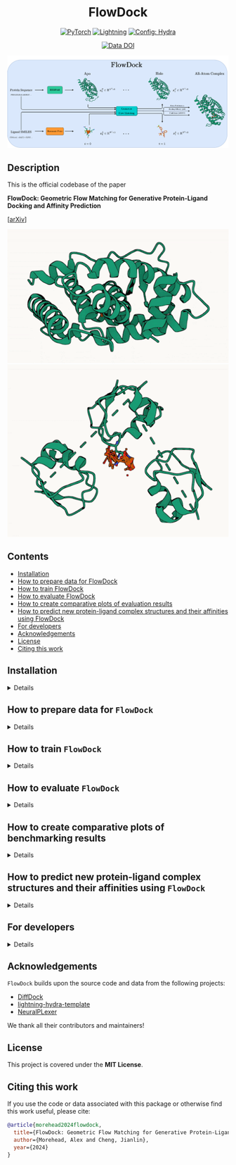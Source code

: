 <div align="center">

# FlowDock

<a href="https://pytorch.org/get-started/locally/"><img alt="PyTorch" src="https://img.shields.io/badge/PyTorch-ee4c2c?logo=pytorch&logoColor=white"></a>
<a href="https://pytorchlightning.ai/"><img alt="Lightning" src="https://img.shields.io/badge/-Lightning-792ee5?logo=pytorchlightning&logoColor=white"></a>
<a href="https://hydra.cc/"><img alt="Config: Hydra" src="https://img.shields.io/badge/Config-Hydra-89b8cd"></a>

<!-- <a href="https://github.com/ashleve/lightning-hydra-template"><img alt="Template" src="https://img.shields.io/badge/-Lightning--Hydra--Template-017F2F?style=flat&logo=github&labelColor=gray"></a><br> -->

<!-- [![Paper](http://img.shields.io/badge/paper-arxiv.1001.2234-B31B1B.svg)](https://www.nature.com/articles/nature14539) -->

<!-- [![Conference](http://img.shields.io/badge/AnyConference-year-4b44ce.svg)](https://papers.nips.cc/paper/2020) -->

[![Data DOI](https://zenodo.org/badge/DOI/10.5281/zenodo.14478459.svg)](https://doi.org/10.5281/zenodo.14478459)

<img src="./img/FlowDock.png" width="600">

</div>

## Description

This is the official codebase of the paper

**FlowDock: Geometric Flow Matching for Generative Protein-Ligand Docking and Affinity Prediction**

\[[arXiv](https://arxiv.org/)\]

<div align="center">

![Animation of a flow model-predicted 3D protein-ligand complex structure visualized successively](img/6I67.gif)
![Animation of a flow model-predicted 3D protein-multi-ligand complex structure visualized successively](img/T1152.gif)

</div>

## Contents

- [Installation](#installation)
- [How to prepare data for FlowDock](#how-to-prepare-data-for-flowdock)
- [How to train FlowDock](#how-to-train-flowdock)
- [How to evaluate FlowDock](#how-to-evaluate-flowdock)
- [How to create comparative plots of evaluation results](#how-to-create-comparative-plots-of-evaluation-results)
- [How to predict new protein-ligand complex structures and their affinities using FlowDock](#how-to-predict-new-protein-ligand-complex-structures-using-flowdock)
- [For developers](#for-developers)
- [Acknowledgements](#acknowledgements)
- [License](#license)
- [Citing this work](#citing-this-work)

## Installation

<details>

Install Mamba

```bash
wget "https://github.com/conda-forge/miniforge/releases/latest/download/Miniforge3-$(uname)-$(uname -m).sh"
bash Miniforge3-$(uname)-$(uname -m).sh  # accept all terms and install to the default location
rm Miniforge3-$(uname)-$(uname -m).sh  # (optionally) remove installer after using it
source ~/.bashrc  # alternatively, one can restart their shell session to achieve the same result
```

Install dependencies

```bash
# clone project
git clone https://github.com/BioinfoMachineLearning/FlowDock
cd FlowDock

# create conda environment
mamba env create -f environments/flowdock_environment.yaml
conda activate FlowDock  # NOTE: one still needs to use `conda` to (de)activate environments
pip3 install -e . # install local project as package
```

Download checkpoints

```bash
# pretrained NeuralPLexer weights
cd checkpoints/
wget https://zenodo.org/records/10373581/files/neuralplexermodels_downstream_datasets_predictions.zip
unzip neuralplexermodels_downstream_datasets_predictions.zip
rm neuralplexermodels_downstream_datasets_predictions.zip
cd ../
```

```bash
# pretrained FlowDock weights
wget https://zenodo.org/records/14478459/files/flowdock_checkpoints.tar.gz
tar -xzf flowdock_checkpoints.tar.gz
rm flowdock_checkpoints.tar.gz
```

Download preprocessed datasets

```bash
# cached input data for training/validation/testing
wget "https://mailmissouri-my.sharepoint.com/:u:/g/personal/acmwhb_umsystem_edu/ER1hctIBhDVFjM7YepOI6WcBXNBm4_e6EBjFEHAM1A3y5g?download=1"
tar -xzf flowdock_data_cache.tar.gz
rm flowdock_data_cache.tar.gz

# cached data for PDBBind, Binding MOAD, DockGen, and the PDB-based van der Mers (vdM) dataset
wget https://zenodo.org/records/14478459/files/flowdock_pdbbind_data.tar.gz
tar -xzf flowdock_pdbbind_data.tar.gz
rm flowdock_pdbbind_data.tar.gz

wget https://zenodo.org/records/14478459/files/flowdock_moad_data.tar.gz
tar -xzf flowdock_moad_data.tar.gz
rm flowdock_moad_data.tar.gz

wget https://zenodo.org/records/14478459/files/flowdock_dockgen_data.tar.gz
tar -xzf flowdock_dockgen_data.tar.gz
rm flowdock_dockgen_data.tar.gz

wget https://zenodo.org/records/14478459/files/flowdock_pdbsidechain_data.tar.gz
tar -xzf flowdock_pdbsidechain_data.tar.gz
rm flowdock_pdbsidechain_data.tar.gz
```

</details>

## How to prepare data for `FlowDock`

<details>

**NOTE:** The following steps (besides downloading PDBBind and Binding MOAD's PDB files) are only necessary if one wants to fully process each of the following datasets manually.
Otherwise, preprocessed versions of each dataset can be found on [Zenodo](https://zenodo.org/records/14478459).

Download data

```bash
# fetch preprocessed PDBBind and Binding MOAD (as well as the optional DockGen and vdM datasets)
cd data/

wget https://zenodo.org/record/6408497/files/PDBBind.zip
wget https://zenodo.org/records/10656052/files/BindingMOAD_2020_processed.tar
wget https://zenodo.org/records/10656052/files/DockGen.tar
wget https://files.ipd.uw.edu/pub/training_sets/pdb_2021aug02.tar.gz

unzip PDBBind.zip
tar -xf BindingMOAD_2020_processed.tar
tar -xf DockGen.tar
tar -xzf pdb_2021aug02.tar.gz

rm PDBBind.zip BindingMOAD_2020_processed.tar DockGen.tar pdb_2021aug02.tar.gz

mkdir pdbbind/ moad/ pdbsidechain/
mv PDBBind_processed/ pdbbind/
mv BindingMOAD_2020_processed/ moad/
mv pdb_2021aug02/ pdbsidechain/

cd ../
```

### Generating ESM2 embeddings for each protein

To generate the ESM2 embeddings for the protein inputs,
first create all the corresponding FASTA files for each protein sequence

```bash
python flowdock/data/components/esm_embedding_preparation.py --dataset pdbbind --data_dir data/pdbbind/PDBBind_processed/ --out_file data/pdbbind/pdbbind_sequences.fasta
python flowdock/data/components/esm_embedding_preparation.py --dataset moad --data_dir data/moad/BindingMOAD_2020_processed/pdb_protein/ --out_file data/moad/moad_sequences.fasta
python flowdock/data/components/esm_embedding_preparation.py --dataset dockgen --data_dir data/DockGen/processed_files/ --out_file data/DockGen/dockgen_sequences.fasta
python flowdock/data/components/esm_embedding_preparation.py --dataset pdbsidechain --data_dir data/pdbsidechain/pdb_2021aug02/pdb/ --out_file data/pdbsidechain/pdbsidechain_sequences.fasta
```

Then, generate all ESM2 embeddings in batch using the ESM repository's helper script

```bash
python flowdock/data/components/esm_embedding_extraction.py esm2_t33_650M_UR50D data/pdbbind/pdbbind_sequences.fasta data/pdbbind/embeddings_output --repr_layers 33 --include per_tok --truncation_seq_length 4096 --cuda_device_index 0
python flowdock/data/components/esm_embedding_extraction.py esm2_t33_650M_UR50D data/moad/moad_sequences.fasta data/moad/embeddings_output --repr_layers 33 --include per_tok --truncation_seq_length 4096 --cuda_device_index 0
python flowdock/data/components/esm_embedding_extraction.py esm2_t33_650M_UR50D data/DockGen/dockgen_sequences.fasta data/DockGen/embeddings_output --repr_layers 33 --include per_tok --truncation_seq_length 4096 --cuda_device_index 0
python flowdock/data/components/esm_embedding_extraction.py esm2_t33_650M_UR50D data/pdbsidechain/pdbsidechain_sequences.fasta data/pdbsidechain/embeddings_output --repr_layers 33 --include per_tok --truncation_seq_length 4096 --cuda_device_index 0
```

### Predicting apo protein structures using ESMFold (optional, cached data available on Zenodo)

To generate the apo version of each protein structure,
first create ESMFold-ready versions of the combined FASTA files
prepared above by the script `esm_embedding_preparation.py`
for the PDBBind, Binding MOAD, DockGen, and PDBSidechain datasets, respectively

```bash
python flowdock/data/components/esmfold_sequence_preparation.py dataset=pdbbind
python flowdock/data/components/esmfold_sequence_preparation.py dataset=moad
python flowdock/data/components/esmfold_sequence_preparation.py dataset=dockgen
python flowdock/data/components/esmfold_sequence_preparation.py dataset=pdbsidechain
```

Then, predict each apo protein structure using ESMFold's batch
inference script

```bash
# Note: Having a CUDA-enabled device available when running this script is highly recommended
python flowdock/data/components/esmfold_batch_structure_prediction.py -i data/pdbbind/pdbbind_esmfold_sequences.fasta -o data/pdbbind/pdbbind_esmfold_structures --cuda-device-index 0 --skip-existing
python flowdock/data/components/esmfold_batch_structure_prediction.py -i data/moad/moad_esmfold_sequences.fasta -o data/moad/moad_esmfold_structures --cuda-device-index 0 --skip-existing
python flowdock/data/components/esmfold_batch_structure_prediction.py -i data/DockGen/dockgen_esmfold_sequences.fasta -o data/DockGen/dockgen_esmfold_structures --cuda-device-index 0 --skip-existing
python flowdock/data/components/esmfold_batch_structure_prediction.py -i data/pdbsidechain/pdbsidechain_esmfold_sequences.fasta -o data/pdbsidechain/pdbsidechain_esmfold_structures --cuda-device-index 0 --skip-existing
```

Align each apo protein structure to its corresponding
holo protein structure counterpart in PDBBind, Binding MOAD, and PDBSidechain,
taking ligand conformations into account during each alignment

```bash
python flowdock/data/components/esmfold_apo_to_holo_alignment.py dataset=pdbbind num_workers=1
python flowdock/data/components/esmfold_apo_to_holo_alignment.py dataset=moad num_workers=1
python flowdock/data/components/esmfold_apo_to_holo_alignment.py dataset=dockgen num_workers=1
python flowdock/data/components/esmfold_apo_to_holo_alignment.py dataset=pdbsidechain num_workers=1
```

Lastly, assess the apo-to-holo alignments in terms of statistics and structural metrics
to enable runtime-dynamic dataset filtering using such information

```bash
python flowdock/data/components/esmfold_apo_to_holo_assessment.py dataset=pdbbind usalign_exec_path=$MY_USALIGN_EXEC_PATH
python flowdock/data/components/esmfold_apo_to_holo_assessment.py dataset=moad usalign_exec_path=$MY_USALIGN_EXEC_PATH
python flowdock/data/components/esmfold_apo_to_holo_assessment.py dataset=dockgen usalign_exec_path=$MY_USALIGN_EXEC_PATH
python flowdock/data/components/esmfold_apo_to_holo_assessment.py dataset=pdbsidechain usalign_exec_path=$MY_USALIGN_EXEC_PATH
```

</details>

## How to train `FlowDock`

<details>

Train model with default configuration

```bash
# train on CPU
python flowdock/train.py trainer=cpu

# train on GPU
python flowdock/train.py trainer=gpu
```

Train model with chosen experiment configuration from [configs/experiment/](configs/experiment/)

```bash
python flowdock/train.py experiment=experiment_name.yaml
```

For example, reproduce `FlowDock`'s default model training run

```bash
python flowdock/train.py experiment=flowdock_fm
```

**Note:** You can override any parameter from command line like this

```bash
python flowdock/train.py experiment=flowdock_fm trainer.max_epochs=20 data.batch_size=8
```

For example, override parameters to finetune `FlowDock`'s pretrained weights using a new dataset

```bash
python flowdock/train.py experiment=flowdock_fm data=my_new_datamodule ckpt_path=checkpoints/esmfold_prior_paper_weights.ckpt
```

</details>

## How to evaluate `FlowDock`

<details>

To reproduce `FlowDock`'s evaluation results for structure prediction, please refer to its documentation in version 0.6.0+ of the [PoseBench](https://github.com/BioinfoMachineLearning/PoseBench/tree/0.6.0?tab=readme-ov-file#how-to-run-inference-with-flowdock) GitHub repository.

To reproduce `FlowDock`'s evaluation results for binding affinity prediction using the PDBBind dataset

```bash
python flowdock/eval.py data.test_datasets=[pdbbind] ckpt_path=checkpoints/esmfold_prior_paper_weights_EMA.ckpt trainer=gpu
... # re-run two more times to gather triplicate results
```

</details>

## How to create comparative plots of benchmarking results

<details>

Download baseline method predictions and results

```bash
# cached predictions and evaluation metrics for reproducing structure prediction paper results
wget https://zenodo.org/records/14478459/files/chai_baseline_method_predictions.tar.gz
tar -xzf chai_baseline_method_predictions.tar.gz
rm chai_baseline_method_predictions.tar.gz

wget https://zenodo.org/records/14478459/files/diffdock_baseline_method_predictions.tar.gz
tar -xzf diffdock_baseline_method_predictions.tar.gz
rm diffdock_baseline_method_predictions.tar.gz

wget https://zenodo.org/records/14478459/files/dynamicbind_baseline_method_predictions.tar.gz
tar -xzf dynamicbind_baseline_method_predictions.tar.gz
rm dynamicbind_baseline_method_predictions.tar.gz

wget https://zenodo.org/records/14478459/files/flowdock_baseline_method_predictions.tar.gz
tar -xzf flowdock_baseline_method_predictions.tar.gz
rm flowdock_baseline_method_predictions.tar.gz

wget https://zenodo.org/records/14478459/files/flowdock_hp_baseline_method_predictions.tar.gz
tar -xzf flowdock_hp_baseline_method_predictions.tar.gz
rm flowdock_hp_baseline_method_predictions.tar.gz

wget https://zenodo.org/records/14478459/files/neuralplexer_baseline_method_predictions.tar.gz
tar -xzf neuralplexer_baseline_method_predictions.tar.gz
rm neuralplexer_baseline_method_predictions.tar.gz
```

Reproduce paper result figures

```bash
jupyter notebook notebooks/posebusters_benchmark_structure_prediction_results_plotting.ipynb
jupyter notebook notebooks/dockgen_structure_prediction_results_plotting.ipynb
jupyter notebook notebooks/casp16_binding_affinity_prediction_results_plotting.ipynb
```

</details>

## How to predict new protein-ligand complex structures and their affinities using `FlowDock`

<details>

For example, generate new protein-ligand complexes for a pair of protein sequence and ligand SMILES strings such as those of the PDBBind 2020 test target `6i67`

```bash
python flowdock/sample.py ckpt_path=checkpoints/esmfold_prior_paper_weights_EMA.ckpt model.cfg.prior_type=esmfold sampling_task=batched_structure_sampling input_receptor='YNKIVHLLVAEPEKIYAMPDPTVPDSDIKALTTLCDLADRELVVIIGWAKHIPGFSTLSLADQMSLLQSAWMEILILGVVYRSLFEDELVYADDYIMDEDQSKLAGLLDLNNAILQLVKKYKSMKLEKEEFVTLKAIALANSDSMHIEDVEAVQKLQDVLHEALQDYEAGQHMEDPRRAGKMLMTLPLLRQTSTKAVQHFYNKLEGKVPMHKLFLEMLEAKV' input_ligand='"c1cc2c(cc1O)CCCC2"' input_template=data/pdbbind/pdbbind_holo_aligned_esmfold_structures/6i67_holo_aligned_esmfold_protein.pdb sample_id='6i67' out_path='./6i67_sampled_structures/' n_samples=5 chunk_size=5 num_steps=40 sampler=VDODE sampler_eta=1.0 start_time='1.0' use_template=true separate_pdb=true visualize_sample_trajectories=true auxiliary_estimation_only=false esmfold_chunk_size=null trainer=gpu
```

Or, for example, generate new protein-ligand complexes for pairs of protein sequences and (multi-)ligand SMILES strings (delimited via `|`) such as those of the CASP15 target `T1152`

```bash
python flowdock/sample.py ckpt_path=checkpoints/esmfold_prior_paper_weights_EMA.ckpt model.cfg.prior_type=esmfold sampling_task=batched_structure_sampling input_receptor='MYTVKPGDTMWKIAVKYQIGISEIIAANPQIKNPNLIYPGQKINIP|MYTVKPGDTMWKIAVKYQIGISEIIAANPQIKNPNLIYPGQKINIP|MYTVKPGDTMWKIAVKYQIGISEIIAANPQIKNPNLIYPGQKINIPN' input_ligand='"CC(=O)NC1C(O)OC(CO)C(OC2OC(CO)C(OC3OC(CO)C(O)C(O)C3NC(C)=O)C(O)C2NC(C)=O)C1O"' input_template=data/test_cases/predicted_structures/T1152.pdb sample_id='T1152' out_path='./T1152_sampled_structures/' n_samples=5 chunk_size=5 num_steps=40 sampler=VDODE sampler_eta=1.0 start_time='1.0' use_template=true separate_pdb=true visualize_sample_trajectories=true auxiliary_estimation_only=false esmfold_chunk_size=null trainer=gpu
```

If you do not already have a template protein structure available for your target of interest, set `input_template=null` to instead have the sampling script predict the ESMFold structure of your provided `input_protein` sequence before running the sampling pipeline. For more information regarding the input arguments available for sampling, please refer to the config at `configs/sample.yaml`.

</details>

## For developers

<details>

Set up `pre-commit` (one time only) for automatic code linting and formatting upon each `git commit`

```bash
pre-commit install
```

Manually reformat all files in the project, as desired

```bash
pre-commit run -a
```

Update dependencies in a `*_environment.yml` file

```bash
mamba env export > env.yaml # e.g., run this after installing new dependencies locally
diff environments/flowdock_environment.yaml env.yaml # note the differences and copy accepted changes back into e.g., `environments/flowdock_environment.yaml`
rm env.yaml # clean up temporary environment file
```

</details>

## Acknowledgements

`FlowDock` builds upon the source code and data from the following projects:

- [DiffDock](https://github.com/gcorso/DiffDock)
- [lightning-hydra-template](https://github.com/ashleve/lightning-hydra-template)
- [NeuralPLexer](https://github.com/zrqiao/NeuralPLexer)

We thank all their contributors and maintainers!

## License

This project is covered under the **MIT License**.

## Citing this work

If you use the code or data associated with this package or otherwise find this work useful, please cite:

```bibtex
@article{morehead2024flowdock,
  title={FlowDock: Geometric Flow Matching for Generative Protein-Ligand Docking and Affinity Prediction},
  author={Morehead, Alex and Cheng, Jianlin},
  year={2024}
}
```
